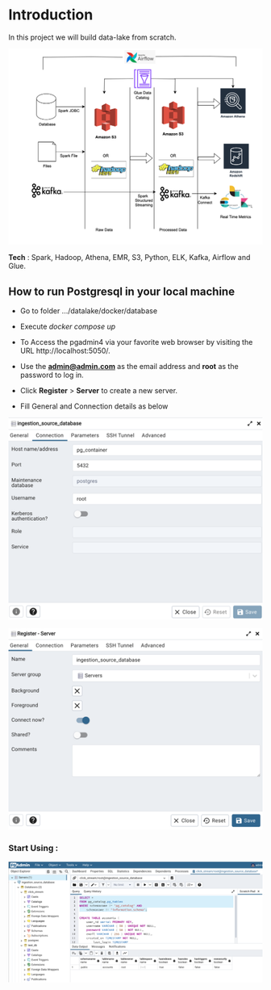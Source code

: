 # **Introduction** 

In this project we will build data-lake from scratch.


![](resources/datalake.png) 


**Tech** : Spark, Hadoop, Athena, EMR, S3, Python, ELK, Kafka, Airflow and Glue.

## **How to run Postgresql in your local machine**

- Go to folder .../datalake/docker/database

- Execute _docker compose up_

- To Access the pgadmin4 via your favorite web browser by visiting the URL http://localhost:5050/. 
- Use the **admin@admin.com** as the email address and **root** as the password to log in.
- Click **Register** > **Server** to create a new server.
- Fill General and Connection details as below

![](resources/pg_admin_1.png) 

![](resources/pg_admin_2.png)

### Start Using :

![](resources/pg_admin_3.png) 

